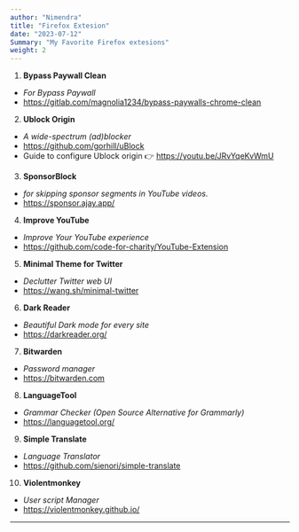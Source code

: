 ```yaml
---
author: "Nimendra"
title: "Firefox Extesion"
date: "2023-07-12"
Summary: "My Favorite Firefox extesions"
weight: 2
---
```


01. **Bypass Paywall Clean**
   - *For Bypass Paywall*
   - <https://gitlab.com/magnolia1234/bypass-paywalls-chrome-clean>

02. **Ublock Origin**
   - *A wide-spectrum (ad)blocker*
   - <https://github.com/gorhill/uBlock>
   - Guide to configure Ublock origin 👉 <https://youtu.be/JRvYqeKvWmU>

03. **SponsorBlock**
   - *for skipping sponsor segments in YouTube videos.*
   - <https://sponsor.ajay.app/>

04. **Improve YouTube**
   - *Improve Your YouTube experience*
   - <https://github.com/code-for-charity/YouTube-Extension>

05. **Minimal Theme for Twitter**
   - *Declutter Twitter web UI*
   - <https://wang.sh/minimal-twitter>

06. **Dark Reader**
   - *Beautiful Dark mode for every site*
   - <https://darkreader.org/>

07. **Bitwarden**
   - *Password manager*
   - <https://bitwarden.com>

08. **LanguageTool**
   - *Grammar Checker (Open Source Alternative for Grammarly)*
   - <https://languagetool.org/>

09. **Simple Translate**
   - *Language Translator*
   - <https://github.com/sienori/simple-translate>

10. **Violentmonkey**
   - *User script Manager*
   - <https://violentmonkey.github.io/>

---

